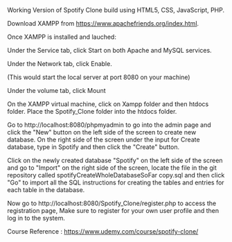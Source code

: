 Working Version of Spotify Clone build using HTML5, CSS, JavaScript, PHP.

Download XAMPP from https://www.apachefriends.org/index.html.

Once XAMPP is installed and lauched:

Under the Service tab, click Start on both Apache and MySQL services.

Under the Network tab, click Enable.

(This would start the local server at port 8080 on your machine)

Under the volume tab, click Mount

On the XAMPP virtual machine, click on Xampp folder and then htdocs folder. Place the Spotify_Clone folder into the htdocs folder.

Go to http://localhost:8080/phpmyadmin to go into the admin page and click the "New" button on the left side of the screen to create new database. On the right side of the screen under the input for Create database, type in Spotify and then click the "Create" button.

Click on the newly created database "Spotify" on the left side of the screen and go to "Import" on the right side of the screen, locate the file in the git repository called spotifyCreateWholeDatabaseSoFar copy.sql and then click "Go" to import all the SQL instructions for creating the tables and entries for each table in the database.

Now go to http://localhost:8080/Spotify_Clone/register.php to access the registration page, Make sure to register for your own user profile and then log in to the system.

Course Reference : https://www.udemy.com/course/spotify-clone/
